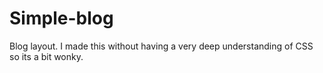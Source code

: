 ﻿# Simple-blog

Blog layout. I made this without having a very deep understanding of CSS so its a bit wonky.
